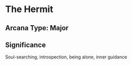 # The Hermit

## Arcana Type: Major

## Significance 

Soul-searching, introspection, being alone, inner guidance
